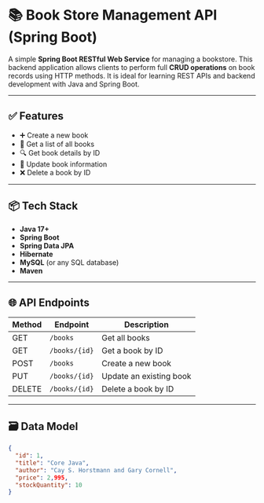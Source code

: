 # 📚 Book Store Management API (Spring Boot)

A simple **Spring Boot RESTful Web Service** for managing a bookstore. This backend application allows clients to perform full **CRUD operations** on book records using HTTP methods. It is ideal for learning REST APIs and backend development with Java and Spring Boot.

---

## ✅ Features

- ➕ Create a new book  
- 📖 Get a list of all books  
- 🔍 Get book details by ID  
- 📝 Update book information  
- ❌ Delete a book by ID  

---

## 📦 Tech Stack

- **Java 17+**
- **Spring Boot**
- **Spring Data JPA**
- **Hibernate**
- **MySQL** (or any SQL database)
- **Maven**

---

## 🌐 API Endpoints

| Method | Endpoint           | Description              |
|--------|--------------------|--------------------------|
| GET    | `/books`           | Get all books            |
| GET    | `/books/{id}`      | Get a book by ID         |
| POST   | `/books`           | Create a new book        |
| PUT    | `/books/{id}`      | Update an existing book  |
| DELETE | `/books/{id}`      | Delete a book by ID      |

---

## 🗃️ Data Model

```json
{
  "id": 1,
  "title": "Core Java",
  "author": "Cay S. Horstmann and Gary Cornell",
  "price": 2,995,
  "stockQuantity": 10
}
